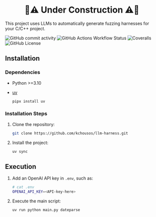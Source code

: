 <h1 align='center'>🚧⚠️ Under Construction ⚠️🚧</h1>

This project uses LLMs to automatically generate fuzzing harnesses for your
C/C++ project.

![GitHub commit activity](https://img.shields.io/github/commit-activity/w/kchousos/llm-harness)
![GitHub Actions Workflow Status](https://img.shields.io/github/actions/workflow/status/kchousos/llm-harness/tests.yml?label=tests)
![Coveralls](https://img.shields.io/coverallsCoverage/github/kchousos/llm-harness?branch=master)
![GitHub License](https://img.shields.io/github/license/kchousos/llm-harness)

## Installation

### Dependencies

- Python >=3.10
- [uv](https://docs.astral.sh/uv/)

    ```bash
    pipx install uv
    ```

### Installation Steps

1. Clone the repository:

    ```bash
    git clone https://github.com/kchousos/llm-harness.git
    ```

2. Install the project:

    ```bash
    uv sync
    ```

## Execution

1. Add an OpenAI API key in `.env`, such as:

    ```bash
    # cat .env
    OPENAI_API_KEY=<API-key-here>
    ```
2. Execute the main script:

    ```bash
    uv run python main.py dateparse
    ```
